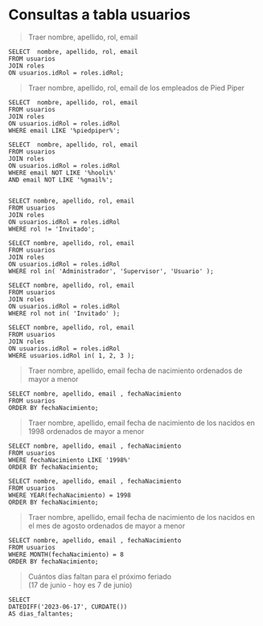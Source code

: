 # Consultas a tabla usuarios

> Traer nombre, apellido, rol, email

    SELECT  nombre, apellido, rol, email   
    FROM usuarios  
    JOIN roles  
    ON usuarios.idRol = roles.idRol;


> Traer nombre, apellido, rol, email
> de los empleados de Pied Piper
 
    SELECT  nombre, apellido, rol, email   
    FROM usuarios  
    JOIN roles  
    ON usuarios.idRol = roles.idRol  
    WHERE email LIKE '%piedpiper%'; 

    SELECT  nombre, apellido, rol, email  
    FROM usuarios  
    JOIN roles  
    ON usuarios.idRol = roles.idRol  
    WHERE email NOT LIKE '%hooli%'  
    AND email NOT LIKE '%gmail%';


    SELECT nombre, apellido, rol, email 
    FROM usuarios  
    JOIN roles  
    ON usuarios.idRol = roles.idRol  
    WHERE rol != 'Invitado'; 

    SELECT nombre, apellido, rol, email 
    FROM usuarios  
    JOIN roles  
    ON usuarios.idRol = roles.idRol  
    WHERE rol in( 'Administrador', 'Supervisor', 'Usuario' ); 

    SELECT nombre, apellido, rol, email 
    FROM usuarios  
    JOIN roles  
    ON usuarios.idRol = roles.idRol  
    WHERE rol not in( 'Invitado' ); 

    SELECT nombre, apellido, rol, email 
    FROM usuarios  
    JOIN roles  
    ON usuarios.idRol = roles.idRol  
    WHERE usuarios.idRol in( 1, 2, 3 ); 

> Traer nombre, apellido, email fecha de nacimiento
> ordenados de mayor a menor
 
    SELECT nombre, apellido, email , fechaNacimiento  
    FROM usuarios  
    ORDER BY fechaNacimiento;

> Traer nombre, apellido, email fecha de nacimiento
> de los nacidos en 1998
> ordenados de mayor a menor

    SELECT nombre, apellido, email , fechaNacimiento  
    FROM usuarios  
    WHERE fechaNacimiento LIKE '1998%'  
    ORDER BY fechaNacimiento;

    SELECT nombre, apellido, email , fechaNacimiento
    FROM usuarios  
    WHERE YEAR(fechaNacimiento) = 1998
	ORDER BY fechaNacimiento;

> Traer nombre, apellido, email fecha de nacimiento
> de los nacidos en el mes de agosto
> ordenados de mayor a menor

    SELECT nombre, apellido, email , fechaNacimiento
    FROM usuarios  
    WHERE MONTH(fechaNacimiento) = 8  
	ORDER BY fechaNacimiento;

> Cuántos días faltan para el próximo feriado  
> (17 de junio - hoy es 7 de junio) 

    SELECT
    DATEDIFF('2023-06-17', CURDATE())
    AS dias_faltantes;
